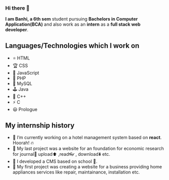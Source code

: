 ### Hi there 👋


**I am Banhi, a 6th sem** student pursuing **Bachelors in Computer Application(BCA)** and also work as an **intern** as a **full stack web developer**.

## Languages/Technologies which I work on

- ⭐ HTML 
- :trophy: CSS
- 🥇 JavaScript  
- 🧩 PHP
- 👑 MySQL
- 🕹️ Java
- 🌈 C++
- ⚡ C
- 😃 Prologue

## My internship history

- 🌠 I’m currently working on a hotel management system based on **react**. Hoorah! 🔥
- 🥉 My last project was a website for an foundation for economic research for journal📙 upload⬆️ ,read👓 , download⬇️ etc.
- 🥈 I developed a CMS based on school 🏫.
- 🥇 My first project was creating a website for a business providing home appliances services like repair, maintainance, installation etc.

